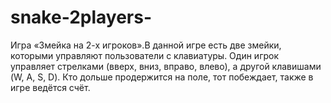 # snake-2players-
Игра «Змейка на 2-х игроков».В данной игре есть две змейки, которыми управляют пользователи с клавиатуры. Один игрок управляет стрелками (вверх, вниз, вправо, влево), а другой клавишами (W, A, S, D). Кто дольше продержится на поле, тот побеждает, также в игре ведётся счёт. 
